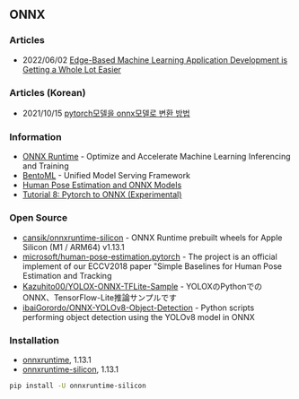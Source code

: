 ## ONNX


### Articles
- 2022/06/02 [Edge-Based Machine Learning Application Development is Getting a Whole Lot Easier](https://www.digikey.com/en/blog/edge-based-machine-learning-application-development)


### Articles (Korean)
- 2021/10/15 [pytorch모델을 onnx모델로 변환 방법](https://shuka.tistory.com/26)


### Information
- [ONNX Runtime](https://onnxruntime.ai/) - Optimize and Accelerate Machine Learning Inferencing and Training
- [BentoML](https://docs.bentoml.org/en/latest/index.html) - Unified Model Serving Framework
- [Human Pose Estimation and ONNX Models](https://satyajit.theschoolof.ai/TSAI-DeepVision-EVA4.0-Phase-2/05-HumanPoseEstimation-ONNX/)
- [Tutorial 8: Pytorch to ONNX (Experimental)](https://mmdetection.readthedocs.io/en/v2.19.1/tutorials/pytorch2onnx.html)


### Open Source
- [cansik/onnxruntime-silicon](https://github.com/cansik/onnxruntime-silicon) - ONNX Runtime prebuilt wheels for Apple Silicon (M1 / ARM64) v1.13.1
- [microsoft/human-pose-estimation.pytorch](https://github.com/microsoft/human-pose-estimation.pytorch) - The project is an official implement of our ECCV2018 paper "Simple Baselines for Human Pose Estimation and Tracking
- [Kazuhito00/YOLOX-ONNX-TFLite-Sample](https://github.com/Kazuhito00/YOLOX-ONNX-TFLite-Sample) - YOLOXのPythonでのONNX、TensorFlow-Lite推論サンプルです
- [ibaiGorordo/ONNX-YOLOv8-Object-Detection](https://github.com/ibaiGorordo/ONNX-YOLOv8-Object-Detection) - Python scripts performing object detection using the YOLOv8 model in ONNX


### Installation
- [onnxruntime](https://pypi.org/project/onnxruntime/), 1.13.1
- [onnxruntime-silicon](https://pypi.org/project/onnxruntime-silicon/), 1.13.1

```sh
pip install -U onnxruntime-silicon
```
